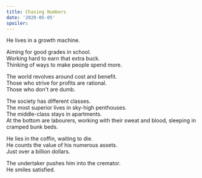 ```yaml
---
title: Chasing Numbers
date: '2020-05-05'
spoiler:
---
```


He lives in a growth machine.

Aiming for good grades in school.<br />
Working hard to earn that extra buck.<br />
Thinking of ways to make people spend more.

The world revolves around cost and benefit.<br />
Those who strive for profits are rational.<br />
Those who don't are dumb.

The society has different classes.<br />
The most superior lives in sky-high penthouses.<br />
The middle-class stays in apartments.<br />
At the bottom are labourers, working with their sweat and blood, sleeping in cramped bunk beds.

He lies in the coffin, waiting to die.<br />
He counts the value of his numerous assets.<br />
Just over a billion dollars.

The undertaker pushes him into the cremator.<br />
He smiles satisfied.
